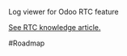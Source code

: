 Log viewer for Odoo RTC feature

[See RTC knowledge article.](https://www.odoo.com/knowledge/article/28830)

#Roadmap

